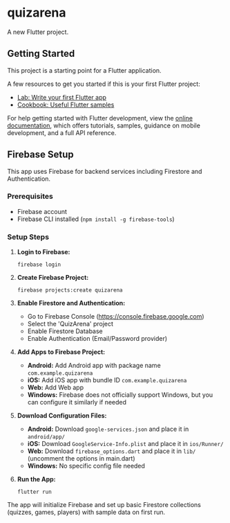# quizarena

A new Flutter project.

## Getting Started

This project is a starting point for a Flutter application.

A few resources to get you started if this is your first Flutter project:

- [Lab: Write your first Flutter app](https://docs.flutter.dev/get-started/codelab)
- [Cookbook: Useful Flutter samples](https://docs.flutter.dev/cookbook)

For help getting started with Flutter development, view the
[online documentation](https://docs.flutter.dev/), which offers tutorials,
samples, guidance on mobile development, and a full API reference.

## Firebase Setup

This app uses Firebase for backend services including Firestore and Authentication.

### Prerequisites
- Firebase account
- Firebase CLI installed (`npm install -g firebase-tools`)

### Setup Steps

1. **Login to Firebase:**
   ```
   firebase login
   ```

2. **Create Firebase Project:**
   ```
   firebase projects:create quizarena
   ```

3. **Enable Firestore and Authentication:**
   - Go to Firebase Console (https://console.firebase.google.com)
   - Select the 'QuizArena' project
   - Enable Firestore Database
   - Enable Authentication (Email/Password provider)

4. **Add Apps to Firebase Project:**
   - **Android:** Add Android app with package name `com.example.quizarena`
   - **iOS:** Add iOS app with bundle ID `com.example.quizarena`
   - **Web:** Add Web app
   - **Windows:** Firebase does not officially support Windows, but you can configure it similarly if needed

5. **Download Configuration Files:**
   - **Android:** Download `google-services.json` and place it in `android/app/`
   - **iOS:** Download `GoogleService-Info.plist` and place it in `ios/Runner/`
   - **Web:** Download `firebase_options.dart` and place it in `lib/` (uncomment the options in main.dart)
   - **Windows:** No specific config file needed

6. **Run the App:**
   ```
   flutter run
   ```

The app will initialize Firebase and set up basic Firestore collections (quizzes, games, players) with sample data on first run.
